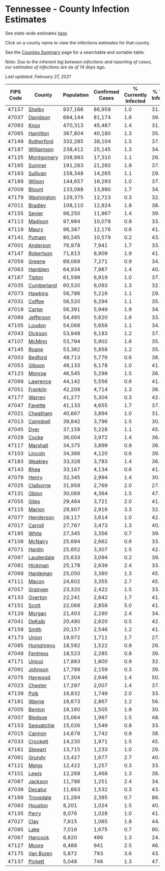 # Tennessee - County Infection Estimates

See state-wide estimates [here](/infections/us-tn).

Click on a county name to view the infections estimates for that county.

See the [Counties Summary](/infections/summary-counties) page for a searchable and sortable table.

*Note: Due to the inherent lag between infections and reporting of cases, our estimates of infections are as of 14 days ago.*

*Last updated: February 27, 2021*

|   FIPS Code |                   County |   Population |   Confirmed Cases |   % Currently Infected |   % Total Infected |
|-------------|--------------------------|--------------|-------------------|------------------------|--------------------|
|       47157 |         [Shelby](shelby) |      937,166 |            86,958 |                    1.0 |               31.4 |
|       47037 |     [Davidson](davidson) |      694,144 |            81,174 |                    1.6 |               39.6 |
|       47093 |             [Knox](knox) |      470,313 |            45,487 |                    1.4 |               31.3 |
|       47065 |     [Hamilton](hamilton) |      367,804 |            40,180 |                    1.3 |               35.8 |
|       47149 | [Rutherford](rutherford) |      332,285 |            38,104 |                    1.5 |               37.8 |
|       47187 | [Williamson](williamson) |      238,412 |            25,145 |                    1.3 |               34.8 |
|       47125 | [Montgomery](montgomery) |      208,993 |            17,310 |                    1.1 |               26.9 |
|       47165 |         [Sumner](sumner) |      191,283 |            21,260 |                    1.8 |               37.1 |
|       47163 |     [Sullivan](sullivan) |      158,348 |            14,265 |                    1.1 |               29.1 |
|       47189 |         [Wilson](wilson) |      144,657 |            16,293 |                    1.0 |               37.1 |
|       47009 |         [Blount](blount) |      133,088 |            13,990 |                    1.7 |               34.1 |
|       47179 | [Washington](washington) |      129,375 |            12,723 |                    0.3 |               32.2 |
|       47011 |       [Bradley](bradley) |      108,110 |            12,824 |                    1.8 |               38.6 |
|       47155 |         [Sevier](sevier) |       98,250 |            11,967 |                    1.4 |               39.9 |
|       47113 |       [Madison](madison) |       97,984 |            10,078 |                    0.8 |               33.6 |
|       47119 |           [Maury](maury) |       96,387 |            12,176 |                    0.6 |               41.2 |
|       47141 |         [Putnam](putnam) |       80,245 |            10,579 |                    0.2 |               43.9 |
|       47001 |     [Anderson](anderson) |       76,978 |             7,941 |                    1.7 |               33.3 |
|       47147 |   [Robertson](robertson) |       71,813 |             8,909 |                    1.9 |               41.2 |
|       47059 |         [Greene](greene) |       69,069 |             7,271 |                    0.9 |               34.3 |
|       47063 |       [Hamblen](hamblen) |       64,934 |             7,987 |                    1.4 |               40.4 |
|       47167 |         [Tipton](tipton) |       61,599 |             6,919 |                    1.0 |               37.3 |
|       47035 | [Cumberland](cumberland) |       60,520 |             6,093 |                    1.3 |               32.9 |
|       47073 |       [Hawkins](hawkins) |       56,786 |             5,216 |                    1.1 |               29.7 |
|       47031 |         [Coffee](coffee) |       56,520 |             6,294 |                    1.1 |               35.9 |
|       47019 |         [Carter](carter) |       56,391 |             5,949 |                    1.9 |               34.1 |
|       47089 |   [Jefferson](jefferson) |       54,495 |             5,620 |                    1.6 |               33.3 |
|       47105 |         [Loudon](loudon) |       54,068 |             5,658 |                    1.1 |               34.1 |
|       47043 |       [Dickson](dickson) |       53,948 |             6,183 |                    1.2 |               37.3 |
|       47107 |         [McMinn](mcminn) |       53,794 |             5,902 |                    1.6 |               35.5 |
|       47145 |           [Roane](roane) |       53,382 |             5,858 |                    1.2 |               35.4 |
|       47003 |       [Bedford](bedford) |       49,713 |             5,776 |                    0.6 |               38.7 |
|       47053 |         [Gibson](gibson) |       49,133 |             6,178 |                    1.0 |               41.1 |
|       47123 |         [Monroe](monroe) |       46,545 |             5,298 |                    1.5 |               36.7 |
|       47099 |     [Lawrence](lawrence) |       44,142 |             5,556 |                    0.6 |               41.0 |
|       47051 |     [Franklin](franklin) |       42,208 |             4,714 |                    1.3 |               36.2 |
|       47177 |         [Warren](warren) |       41,277 |             5,304 |                    0.3 |               42.0 |
|       47047 |       [Fayette](fayette) |       41,133 |             4,655 |                    1.7 |               37.2 |
|       47021 |     [Cheatham](cheatham) |       40,667 |             3,894 |                    1.0 |               31.4 |
|       47013 |     [Campbell](campbell) |       39,842 |             3,796 |                    1.5 |               30.6 |
|       47045 |             [Dyer](dyer) |       37,159 |             5,228 |                    1.1 |               45.8 |
|       47029 |           [Cocke](cocke) |       36,004 |             3,972 |                    1.4 |               36.0 |
|       47117 |     [Marshall](marshall) |       34,375 |             3,899 |                    0.8 |               36.7 |
|       47103 |       [Lincoln](lincoln) |       34,366 |             4,120 |                    0.6 |               39.0 |
|       47183 |       [Weakley](weakley) |       33,328 |             3,783 |                    1.4 |               36.9 |
|       47143 |             [Rhea](rhea) |       33,167 |             4,134 |                    0.6 |               41.0 |
|       47079 |           [Henry](henry) |       32,345 |             2,994 |                    1.4 |               30.0 |
|       47025 |   [Claiborne](claiborne) |       31,959 |             2,769 |                    2.0 |               27.6 |
|       47131 |           [Obion](obion) |       30,069 |             4,364 |                    1.5 |               47.2 |
|       47055 |           [Giles](giles) |       29,464 |             3,721 |                    2.0 |               41.0 |
|       47115 |         [Marion](marion) |       28,907 |             2,916 |                    3.3 |               32.3 |
|       47077 |   [Henderson](henderson) |       28,117 |             3,614 |                    1.0 |               42.3 |
|       47017 |       [Carroll](carroll) |       27,767 |             3,473 |                    1.3 |               40.6 |
|       47185 |           [White](white) |       27,345 |             3,356 |                    0.7 |               39.7 |
|       47109 |       [McNairy](mcnairy) |       25,694 |             2,662 |                    0.6 |               33.7 |
|       47071 |         [Hardin](hardin) |       25,652 |             3,307 |                    1.5 |               42.0 |
|       47097 | [Lauderdale](lauderdale) |       25,633 |             3,094 |                    0.2 |               39.8 |
|       47081 |       [Hickman](hickman) |       25,178 |             2,639 |                    2.4 |               33.9 |
|       47069 |     [Hardeman](hardeman) |       25,050 |             3,380 |                    1.3 |               45.1 |
|       47111 |           [Macon](macon) |       24,602 |             3,355 |                    2.7 |               45.5 |
|       47057 |     [Grainger](grainger) |       23,320 |             2,422 |                    1.5 |               33.5 |
|       47133 |       [Overton](overton) |       22,241 |             2,842 |                    1.7 |               41.1 |
|       47151 |           [Scott](scott) |       22,068 |             2,858 |                    5.0 |               41.3 |
|       47129 |         [Morgan](morgan) |       21,403 |             2,290 |                    2.4 |               34.4 |
|       47041 |         [DeKalb](dekalb) |       20,490 |             2,620 |                    0.5 |               42.2 |
|       47159 |           [Smith](smith) |       20,157 |             2,546 |                    1.2 |               41.3 |
|       47173 |           [Union](union) |       19,972 |             1,711 |                    1.7 |               27.1 |
|       47085 |   [Humphreys](humphreys) |       18,582 |             1,522 |                    0.8 |               26.4 |
|       47049 |     [Fentress](fentress) |       18,523 |             2,285 |                    0.8 |               39.6 |
|       47171 |         [Unicoi](unicoi) |       17,883 |             1,800 |                    0.9 |               32.8 |
|       47091 |       [Johnson](johnson) |       17,788 |             2,159 |                    0.3 |               39.0 |
|       47075 |       [Haywood](haywood) |       17,304 |             2,646 |                    1.4 |               50.3 |
|       47023 |       [Chester](chester) |       17,297 |             2,007 |                    1.4 |               37.9 |
|       47139 |             [Polk](polk) |       16,832 |             1,749 |                    2.0 |               33.6 |
|       47181 |           [Wayne](wayne) |       16,673 |             2,867 |                    1.2 |               56.6 |
|       47005 |         [Benton](benton) |       16,160 |             1,505 |                    1.8 |               30.2 |
|       47007 |       [Bledsoe](bledsoe) |       15,064 |             1,997 |                    1.5 |               48.1 |
|       47153 | [Sequatchie](sequatchie) |       15,026 |             1,549 |                    0.8 |               33.3 |
|       47015 |         [Cannon](cannon) |       14,678 |             1,742 |                    0.8 |               38.9 |
|       47033 |     [Crockett](crockett) |       14,230 |             1,971 |                    1.5 |               45.1 |
|       47161 |       [Stewart](stewart) |       13,715 |             1,233 |                    1.0 |               29.0 |
|       47061 |         [Grundy](grundy) |       13,427 |             1,677 |                    2.7 |               40.0 |
|       47121 |           [Meigs](meigs) |       12,422 |             1,257 |                    0.3 |               33.1 |
|       47101 |           [Lewis](lewis) |       12,268 |             1,468 |                    1.3 |               38.0 |
|       47087 |       [Jackson](jackson) |       11,786 |             1,251 |                    2.4 |               34.3 |
|       47039 |       [Decatur](decatur) |       11,663 |             1,532 |                    0.3 |               43.0 |
|       47169 |   [Trousdale](trousdale) |       11,284 |             2,385 |                    0.7 |               86.3 |
|       47083 |       [Houston](houston) |        8,201 |             1,024 |                    1.5 |               40.1 |
|       47135 |           [Perry](perry) |        8,076 |             1,028 |                    1.0 |               41.5 |
|       47027 |             [Clay](clay) |        7,615 |             1,065 |                    1.8 |               44.7 |
|       47095 |             [Lake](lake) |        7,016 |             1,675 |                    0.7 |               90.0 |
|       47067 |       [Hancock](hancock) |        6,620 |               496 |                    1.3 |               24.4 |
|       47127 |           [Moore](moore) |        6,488 |               941 |                    2.5 |               46.5 |
|       47175 |   [Van Buren](van-buren) |        5,872 |               793 |                    3.6 |               43.1 |
|       47137 |       [Pickett](pickett) |        5,048 |               746 |                    1.3 |               47.4 |